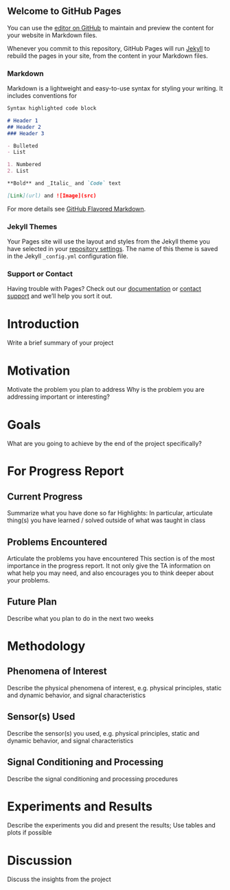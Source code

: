 ## Welcome to GitHub Pages

You can use the [editor on GitHub](https://github.com/brianlee376/12740-Smart-Home-IoT/edit/gh-pages/index.md) to maintain and preview the content for your website in Markdown files.

Whenever you commit to this repository, GitHub Pages will run [Jekyll](https://jekyllrb.com/) to rebuild the pages in your site, from the content in your Markdown files.

### Markdown

Markdown is a lightweight and easy-to-use syntax for styling your writing. It includes conventions for

```markdown
Syntax highlighted code block

# Header 1
## Header 2
### Header 3

- Bulleted
- List

1. Numbered
2. List

**Bold** and _Italic_ and `Code` text

[Link](url) and ![Image](src)
```

For more details see [GitHub Flavored Markdown](https://guides.github.com/features/mastering-markdown/).

### Jekyll Themes

Your Pages site will use the layout and styles from the Jekyll theme you have selected in your [repository settings](https://github.com/brianlee376/12740-Smart-Home-IoT/settings/pages). The name of this theme is saved in the Jekyll `_config.yml` configuration file.

### Support or Contact

Having trouble with Pages? Check out our [documentation](https://docs.github.com/categories/github-pages-basics/) or [contact support](https://support.github.com/contact) and we’ll help you sort it out.



# Introduction
Write a brief summary of your project

# Motivation
Motivate the problem you plan to address
Why is the problem you are addressing important or interesting?

# Goals
What are you going to achieve by the end of the project specifically?

# For Progress Report
## Current Progress
Summarize what you have done so far
Highlights: In particular, articulate thing(s) you have learned / solved outside of what was taught in class
## Problems Encountered
Articulate the problems you have encountered
This section is of the most importance in the progress report. It not only give the TA information on what help you may need, and also encourages you to think deeper about your problems.
## Future Plan
Describe what you plan to do in the next two weeks

# Methodology
## Phenomena of Interest
Describe the physical phenomena of interest, e.g. physical principles, static and dynamic behavior, and signal characteristics
## Sensor(s) Used
Describe the sensor(s) you used, e.g. physical principles, static and dynamic behavior, and signal characteristics
## Signal Conditioning and Processing
Describe the signal conditioning and processing procedures

# Experiments and Results
Describe the experiments you did and present the results; Use tables and plots if possible

# Discussion
Discuss the insights from the project
